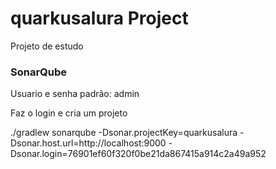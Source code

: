 # quarkusalura Project

Projeto de estudo  


### SonarQube

Usuario e senha padrão: admin

Faz o login e cria um projeto 



./gradlew sonarqube  -Dsonar.projectKey=quarkusalura  -Dsonar.host.url=http://localhost:9000  -Dsonar.login=76901ef60f320f0be21da867415a914c2a49a952


